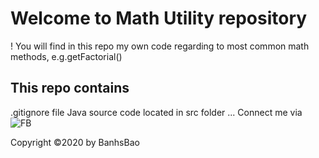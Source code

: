 # Welcome to Math Utility repository
!
You will find in this repo my own code regarding to most common math methods, e.g.getFactorial()

## This repo contains
.gitignore file
Java source code located in src folder
...
Connect me via
![FB](https://www.facebook.com/BanhsBao3011)

Copyright ©2020 by BanhsBao
